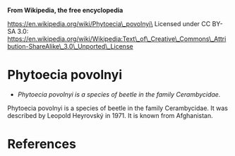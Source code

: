 **From Wikipedia, the free encyclopedia**

https://en.wikipedia.org/wiki/Phytoecia\_povolnyi\
Licensed under CC BY-SA 3.0:\
https://en.wikipedia.org/wiki/Wikipedia:Text\_of\_Creative\_Commons\_Attribution-ShareAlike\_3.0\_Unported\_License

Phytoecia povolnyi
==================

-   *Phytoecia povolnyi is a species of beetle in the family
    Cerambycidae.*

Phytoecia povolnyi is a species of beetle in the family Cerambycidae. It
was described by Leopold Heyrovský in 1971. It is known from
Afghanistan.

References
==========

